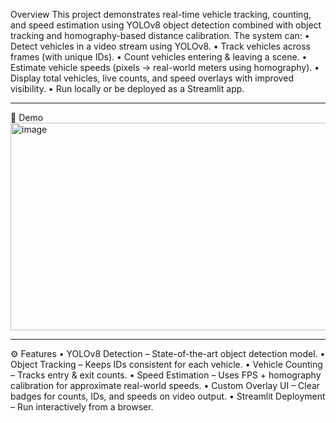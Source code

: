 Overview
This project demonstrates real-time vehicle tracking, counting, and speed estimation using YOLOv8 object detection combined with object tracking and homography-based distance calibration.
The system can:
•	Detect vehicles in a video stream using YOLOv8.
•	Track vehicles across frames (with unique IDs).
•	 Count vehicles entering & leaving a scene.
•	 Estimate vehicle speeds (pixels → real-world meters using homography).
•	 Display total vehicles, live counts, and speed overlays with improved visibility.
•	 Run locally or be deployed as a Streamlit app.
________________________________________
🎥 Demo
<img width="657" height="332" alt="image" src="https://github.com/user-attachments/assets/f79666ef-be0f-4dad-8db2-5edc1c8a09bd" />


________________________________________
⚙️ Features
•	YOLOv8 Detection – State-of-the-art object detection model.
•	Object Tracking – Keeps IDs consistent for each vehicle.
•	Vehicle Counting – Tracks entry & exit counts.
•	Speed Estimation – Uses FPS + homography calibration for approximate real-world speeds.
•	Custom Overlay UI – Clear badges for counts, IDs, and speeds on video output.
•	Streamlit Deployment – Run interactively from a browser.
